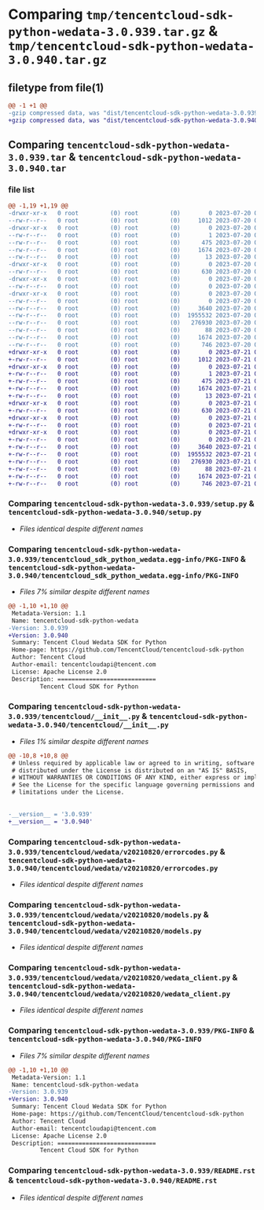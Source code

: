 # Comparing `tmp/tencentcloud-sdk-python-wedata-3.0.939.tar.gz` & `tmp/tencentcloud-sdk-python-wedata-3.0.940.tar.gz`

## filetype from file(1)

```diff
@@ -1 +1 @@
-gzip compressed data, was "dist/tencentcloud-sdk-python-wedata-3.0.939.tar", last modified: Thu Jul 20 00:37:43 2023, max compression
+gzip compressed data, was "dist/tencentcloud-sdk-python-wedata-3.0.940.tar", last modified: Fri Jul 21 00:56:06 2023, max compression
```

## Comparing `tencentcloud-sdk-python-wedata-3.0.939.tar` & `tencentcloud-sdk-python-wedata-3.0.940.tar`

### file list

```diff
@@ -1,19 +1,19 @@
-drwxr-xr-x   0 root         (0) root         (0)        0 2023-07-20 00:37:43.000000 tencentcloud-sdk-python-wedata-3.0.939/
--rw-r--r--   0 root         (0) root         (0)     1012 2023-07-20 00:37:43.000000 tencentcloud-sdk-python-wedata-3.0.939/setup.py
-drwxr-xr-x   0 root         (0) root         (0)        0 2023-07-20 00:37:43.000000 tencentcloud-sdk-python-wedata-3.0.939/tencentcloud_sdk_python_wedata.egg-info/
--rw-r--r--   0 root         (0) root         (0)        1 2023-07-20 00:37:43.000000 tencentcloud-sdk-python-wedata-3.0.939/tencentcloud_sdk_python_wedata.egg-info/dependency_links.txt
--rw-r--r--   0 root         (0) root         (0)      475 2023-07-20 00:37:43.000000 tencentcloud-sdk-python-wedata-3.0.939/tencentcloud_sdk_python_wedata.egg-info/SOURCES.txt
--rw-r--r--   0 root         (0) root         (0)     1674 2023-07-20 00:37:43.000000 tencentcloud-sdk-python-wedata-3.0.939/tencentcloud_sdk_python_wedata.egg-info/PKG-INFO
--rw-r--r--   0 root         (0) root         (0)       13 2023-07-20 00:37:43.000000 tencentcloud-sdk-python-wedata-3.0.939/tencentcloud_sdk_python_wedata.egg-info/top_level.txt
-drwxr-xr-x   0 root         (0) root         (0)        0 2023-07-20 00:37:43.000000 tencentcloud-sdk-python-wedata-3.0.939/tencentcloud/
--rw-r--r--   0 root         (0) root         (0)      630 2023-07-20 00:37:43.000000 tencentcloud-sdk-python-wedata-3.0.939/tencentcloud/__init__.py
-drwxr-xr-x   0 root         (0) root         (0)        0 2023-07-20 00:37:43.000000 tencentcloud-sdk-python-wedata-3.0.939/tencentcloud/wedata/
--rw-r--r--   0 root         (0) root         (0)        0 2023-07-20 00:37:43.000000 tencentcloud-sdk-python-wedata-3.0.939/tencentcloud/wedata/__init__.py
-drwxr-xr-x   0 root         (0) root         (0)        0 2023-07-20 00:37:43.000000 tencentcloud-sdk-python-wedata-3.0.939/tencentcloud/wedata/v20210820/
--rw-r--r--   0 root         (0) root         (0)        0 2023-07-20 00:37:43.000000 tencentcloud-sdk-python-wedata-3.0.939/tencentcloud/wedata/v20210820/__init__.py
--rw-r--r--   0 root         (0) root         (0)     3640 2023-07-20 00:37:43.000000 tencentcloud-sdk-python-wedata-3.0.939/tencentcloud/wedata/v20210820/errorcodes.py
--rw-r--r--   0 root         (0) root         (0)  1955532 2023-07-20 00:37:43.000000 tencentcloud-sdk-python-wedata-3.0.939/tencentcloud/wedata/v20210820/models.py
--rw-r--r--   0 root         (0) root         (0)   276930 2023-07-20 00:37:43.000000 tencentcloud-sdk-python-wedata-3.0.939/tencentcloud/wedata/v20210820/wedata_client.py
--rw-r--r--   0 root         (0) root         (0)       88 2023-07-20 00:37:43.000000 tencentcloud-sdk-python-wedata-3.0.939/setup.cfg
--rw-r--r--   0 root         (0) root         (0)     1674 2023-07-20 00:37:43.000000 tencentcloud-sdk-python-wedata-3.0.939/PKG-INFO
--rw-r--r--   0 root         (0) root         (0)      746 2023-07-20 00:37:43.000000 tencentcloud-sdk-python-wedata-3.0.939/README.rst
+drwxr-xr-x   0 root         (0) root         (0)        0 2023-07-21 00:56:06.000000 tencentcloud-sdk-python-wedata-3.0.940/
+-rw-r--r--   0 root         (0) root         (0)     1012 2023-07-21 00:56:06.000000 tencentcloud-sdk-python-wedata-3.0.940/setup.py
+drwxr-xr-x   0 root         (0) root         (0)        0 2023-07-21 00:56:06.000000 tencentcloud-sdk-python-wedata-3.0.940/tencentcloud_sdk_python_wedata.egg-info/
+-rw-r--r--   0 root         (0) root         (0)        1 2023-07-21 00:56:06.000000 tencentcloud-sdk-python-wedata-3.0.940/tencentcloud_sdk_python_wedata.egg-info/dependency_links.txt
+-rw-r--r--   0 root         (0) root         (0)      475 2023-07-21 00:56:06.000000 tencentcloud-sdk-python-wedata-3.0.940/tencentcloud_sdk_python_wedata.egg-info/SOURCES.txt
+-rw-r--r--   0 root         (0) root         (0)     1674 2023-07-21 00:56:06.000000 tencentcloud-sdk-python-wedata-3.0.940/tencentcloud_sdk_python_wedata.egg-info/PKG-INFO
+-rw-r--r--   0 root         (0) root         (0)       13 2023-07-21 00:56:06.000000 tencentcloud-sdk-python-wedata-3.0.940/tencentcloud_sdk_python_wedata.egg-info/top_level.txt
+drwxr-xr-x   0 root         (0) root         (0)        0 2023-07-21 00:56:06.000000 tencentcloud-sdk-python-wedata-3.0.940/tencentcloud/
+-rw-r--r--   0 root         (0) root         (0)      630 2023-07-21 00:56:06.000000 tencentcloud-sdk-python-wedata-3.0.940/tencentcloud/__init__.py
+drwxr-xr-x   0 root         (0) root         (0)        0 2023-07-21 00:56:06.000000 tencentcloud-sdk-python-wedata-3.0.940/tencentcloud/wedata/
+-rw-r--r--   0 root         (0) root         (0)        0 2023-07-21 00:56:06.000000 tencentcloud-sdk-python-wedata-3.0.940/tencentcloud/wedata/__init__.py
+drwxr-xr-x   0 root         (0) root         (0)        0 2023-07-21 00:56:06.000000 tencentcloud-sdk-python-wedata-3.0.940/tencentcloud/wedata/v20210820/
+-rw-r--r--   0 root         (0) root         (0)        0 2023-07-21 00:56:06.000000 tencentcloud-sdk-python-wedata-3.0.940/tencentcloud/wedata/v20210820/__init__.py
+-rw-r--r--   0 root         (0) root         (0)     3640 2023-07-21 00:56:06.000000 tencentcloud-sdk-python-wedata-3.0.940/tencentcloud/wedata/v20210820/errorcodes.py
+-rw-r--r--   0 root         (0) root         (0)  1955532 2023-07-21 00:56:06.000000 tencentcloud-sdk-python-wedata-3.0.940/tencentcloud/wedata/v20210820/models.py
+-rw-r--r--   0 root         (0) root         (0)   276930 2023-07-21 00:56:06.000000 tencentcloud-sdk-python-wedata-3.0.940/tencentcloud/wedata/v20210820/wedata_client.py
+-rw-r--r--   0 root         (0) root         (0)       88 2023-07-21 00:56:06.000000 tencentcloud-sdk-python-wedata-3.0.940/setup.cfg
+-rw-r--r--   0 root         (0) root         (0)     1674 2023-07-21 00:56:06.000000 tencentcloud-sdk-python-wedata-3.0.940/PKG-INFO
+-rw-r--r--   0 root         (0) root         (0)      746 2023-07-21 00:56:06.000000 tencentcloud-sdk-python-wedata-3.0.940/README.rst
```

### Comparing `tencentcloud-sdk-python-wedata-3.0.939/setup.py` & `tencentcloud-sdk-python-wedata-3.0.940/setup.py`

 * *Files identical despite different names*

### Comparing `tencentcloud-sdk-python-wedata-3.0.939/tencentcloud_sdk_python_wedata.egg-info/PKG-INFO` & `tencentcloud-sdk-python-wedata-3.0.940/tencentcloud_sdk_python_wedata.egg-info/PKG-INFO`

 * *Files 7% similar despite different names*

```diff
@@ -1,10 +1,10 @@
 Metadata-Version: 1.1
 Name: tencentcloud-sdk-python-wedata
-Version: 3.0.939
+Version: 3.0.940
 Summary: Tencent Cloud Wedata SDK for Python
 Home-page: https://github.com/TencentCloud/tencentcloud-sdk-python
 Author: Tencent Cloud
 Author-email: tencentcloudapi@tencent.com
 License: Apache License 2.0
 Description: ============================
         Tencent Cloud SDK for Python
```

### Comparing `tencentcloud-sdk-python-wedata-3.0.939/tencentcloud/__init__.py` & `tencentcloud-sdk-python-wedata-3.0.940/tencentcloud/__init__.py`

 * *Files 1% similar despite different names*

```diff
@@ -10,8 +10,8 @@
 # Unless required by applicable law or agreed to in writing, software
 # distributed under the License is distributed on an "AS IS" BASIS,
 # WITHOUT WARRANTIES OR CONDITIONS OF ANY KIND, either express or implied.
 # See the License for the specific language governing permissions and
 # limitations under the License.
 
 
-__version__ = '3.0.939'
+__version__ = '3.0.940'
```

### Comparing `tencentcloud-sdk-python-wedata-3.0.939/tencentcloud/wedata/v20210820/errorcodes.py` & `tencentcloud-sdk-python-wedata-3.0.940/tencentcloud/wedata/v20210820/errorcodes.py`

 * *Files identical despite different names*

### Comparing `tencentcloud-sdk-python-wedata-3.0.939/tencentcloud/wedata/v20210820/models.py` & `tencentcloud-sdk-python-wedata-3.0.940/tencentcloud/wedata/v20210820/models.py`

 * *Files identical despite different names*

### Comparing `tencentcloud-sdk-python-wedata-3.0.939/tencentcloud/wedata/v20210820/wedata_client.py` & `tencentcloud-sdk-python-wedata-3.0.940/tencentcloud/wedata/v20210820/wedata_client.py`

 * *Files identical despite different names*

### Comparing `tencentcloud-sdk-python-wedata-3.0.939/PKG-INFO` & `tencentcloud-sdk-python-wedata-3.0.940/PKG-INFO`

 * *Files 7% similar despite different names*

```diff
@@ -1,10 +1,10 @@
 Metadata-Version: 1.1
 Name: tencentcloud-sdk-python-wedata
-Version: 3.0.939
+Version: 3.0.940
 Summary: Tencent Cloud Wedata SDK for Python
 Home-page: https://github.com/TencentCloud/tencentcloud-sdk-python
 Author: Tencent Cloud
 Author-email: tencentcloudapi@tencent.com
 License: Apache License 2.0
 Description: ============================
         Tencent Cloud SDK for Python
```

### Comparing `tencentcloud-sdk-python-wedata-3.0.939/README.rst` & `tencentcloud-sdk-python-wedata-3.0.940/README.rst`

 * *Files identical despite different names*

